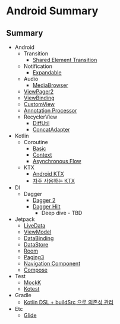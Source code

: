 # Android Summary

## Summary  
- Android
  - Transition
    - [Shared Element Transition](./summary/shared_element_transition/overview.md)
  - Notification
    - [Expandable](./summary/notification/expandable/overview.md)
  - Audio
    - [MediaBrowser](./summary/android_audio/media_brwoser.md)
  - [ViewPager2](./summary/viewpager2/summary.md) 
  - [ViewBinding](./summary/viewbinding/summary.md)
  - [CustomView](./summary/customview/summary.md)
  - [Annotation Processor](./summary/annotation_processor/summary.md) 
  - RecyclerView
    -  [DiffUtil](./summary/recyclerview/diff_util.md)
    -  [ConcatAdapter](./summary/recyclerview/concat_adapter.md)
- Kotlin
  - Coroutine
    - [Basic](./summary/coroutine/basic.md)
    - [Context](./summary/coroutine/context.md)
    - [Asynchronous Flow](./summary/coroutine/asynchronous_flow.md)
  - KTX
    - [Android KTX](./summary/ktx/overview.md)
    - [자주 사용하는 KTX](./summary/ktx/frequently_used_ktx.md)
- DI
  - Dagger
    - [Dagger 2](./summary/di/dagger2.md)
    - [Dagger Hilt](./summary/di/dagger_hilt.md)
        - Deep dive - TBD
- Jetpack
  - [LiveData](./summary/jetpack/livedata.md)
  - [ViewModel](./summary/jetpack/viewmodel.md)
  - [DataBinding](./summary/jetpack/databinding.md)
  - [DataStore](./summary/jetpack/data_store.md)
  - [Room](./summary/jetpack/room.md)
  - [Paging3](./summary/paging3/summary.md)
  - [Navigation Component](/summary/jetpack/navigation.md)
  - [Compose](/summary/jetpack/compose.md)
- Test
   - [MockK](summary/test/mockk.md)
   - [Kotest](summary/test/kotest.md)
- Gradle
   - [Kotlin DSL + buildSrc 으로 의존성 관리](summary/gradle/kotlin_dsl_build_src.md)
- Etc
    - [Glide](summary/etc/glide.md)
  
